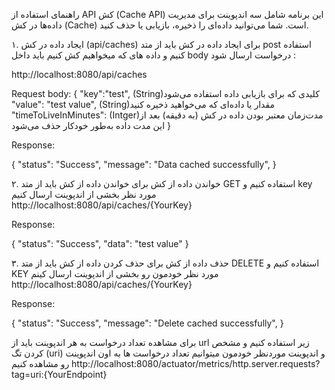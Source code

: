 راهنمای استفاده از API کش (Cache API)
این برنامه شامل سه اندپوینت برای مدیریت داده‌ها در کش (Cache) است. شما می‌توانید داده‌ای را ذخیره، بازیابی یا حذف کنید.


۱. ایجاد داده در کش (api/caches)
برای ایجاد داده در کش باید از متد post استفاده کنیم و داده های که میخواهیم کش کنیم باید داخل body درخواست ارسال شود :

http://localhost:8080/api/caches

Request body:
{
    "key":"test", (String)کلیدی که برای بازیابی داده استفاده می‌شود
    "value": "test value",  (String)مقدار یا داده‌ای که می‌خواهید ذخیره کنید
    "timeToLiveInMinutes": (Intger)مدت‌زمان معتبر بودن داده در کش (به دقیقه) بعد از این مدت داده به‌طور خودکار حذف می‌شود
}


Response:

{
  "status": "Success",
  "message": "Data cached successfully",
}




۲. خواندن داده از کش
برای خواندن داده از کش باید از  متد GET استفاده کنیم و key مورد نظر بخشی از اندپوینت ارسال کنیم
http://localhost:8080/api/caches/{YourKey}

Response:

{
  "status": "Success",
  "data": "test value"
}



۳. حذف داده از کش
برای حذف کردن داده از کش باید از متد DELETE استفاده کنیم و KEY مورد نظر خودمون رو بخشی از اندپوینت ارسال کینم 
http://localhost:8080/api/caches/{YourKey}

Response:

  {
  "status": "Success",
  "message": "Delete cached successfully",
 }


برای مشاهده تعداد درخواست به هر اندپوینت باید از url  زیر استفاده کنیم و مشخص کردن تگ (uri) و اندپوینت موردنظر خودمون میتوانیم تعداد درخواست ها به اون اندپوینت رو مشاهده کنیم
http://localhost:8080/actuator/metrics/http.server.requests?tag=uri:{YourEndpoint}

